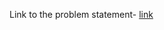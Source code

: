Link to the problem statement- [link](https://docs.google.com/document/d/1Eo_uy08WMFPJsKHzchb9zD3br0iJ0hJScW1tFKbHMB0/edit?usp=sharing)